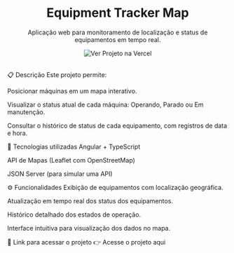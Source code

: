 <h1 align="center">Equipment Tracker Map</h1> <p align="center"> Aplicação web para monitoramento de localização e status de equipamentos em tempo real. </p> <p align="center"> <a target="_blank href="https://teste-frontend-v4-git-teste-lucas-alves-lucaslanpdsas-projects.vercel.app/"> <img src="https://img.shields.io/badge/Acessar%20Projeto-Vercel-000?style=for-the-badge&logo=vercel" alt="Ver Projeto na Vercel"> </a> </p> <br>
📋 Descrição
Este projeto permite:

Posicionar máquinas em um mapa interativo.

Visualizar o status atual de cada máquina: Operando, Parado ou Em manutenção.

Consultar o histórico de status de cada equipamento, com registros de data e hora.

🚀 Tecnologias utilizadas
Angular + TypeScript

API de Mapas (Leaflet com OpenStreetMap)

JSON Server (para simular uma API)

⚙️ Funcionalidades
Exibição de equipamentos com localização geográfica.

Atualização em tempo real dos status dos equipamentos.

Histórico detalhado dos estados de operação.

Interface intuitiva para visualização dos dados no mapa.

🔗 Link para acessar o projeto
👉 Acesse o projeto aqui



